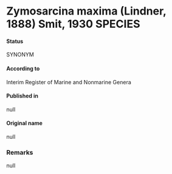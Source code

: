 # Zymosarcina maxima (Lindner, 1888) Smit, 1930 SPECIES

#### Status
SYNONYM

#### According to
Interim Register of Marine and Nonmarine Genera

#### Published in
null

#### Original name
null

### Remarks
null